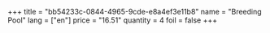+++
title = "bb54233c-0844-4965-9cde-e8a4ef3e11b8"
name = "Breeding Pool"
lang = ["en"]
price = "16.51"
quantity = 4
foil = false
+++

